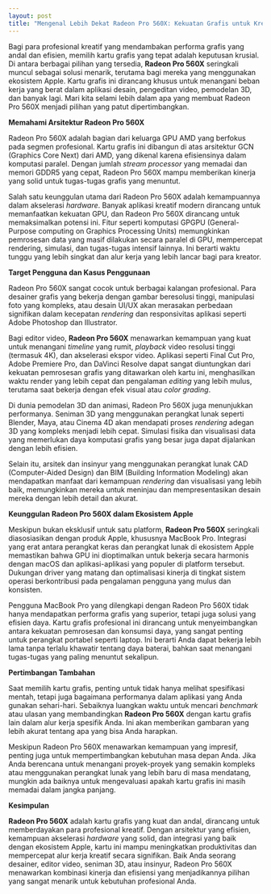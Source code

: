 ```yaml
---
layout: post
title: "Mengenal Lebih Dekat Radeon Pro 560X: Kekuatan Grafis untuk Kreator Profesional"
---
```


Bagi para profesional kreatif yang mendambakan performa grafis yang andal dan efisien, memilih kartu grafis yang tepat adalah keputusan krusial. Di antara berbagai pilihan yang tersedia, **Radeon Pro 560X** seringkali muncul sebagai solusi menarik, terutama bagi mereka yang menggunakan ekosistem Apple. Kartu grafis ini dirancang khusus untuk menangani beban kerja yang berat dalam aplikasi desain, pengeditan video, pemodelan 3D, dan banyak lagi. Mari kita selami lebih dalam apa yang membuat Radeon Pro 560X menjadi pilihan yang patut dipertimbangkan.

**Memahami Arsitektur Radeon Pro 560X**

Radeon Pro 560X adalah bagian dari keluarga GPU AMD yang berfokus pada segmen profesional. Kartu grafis ini dibangun di atas arsitektur GCN (Graphics Core Next) dari AMD, yang dikenal karena efisiensinya dalam komputasi paralel. Dengan jumlah *stream processor* yang memadai dan memori GDDR5 yang cepat, Radeon Pro 560X mampu memberikan kinerja yang solid untuk tugas-tugas grafis yang menuntut.

Salah satu keunggulan utama dari Radeon Pro 560X adalah kemampuannya dalam akselerasi *hardware*. Banyak aplikasi kreatif modern dirancang untuk memanfaatkan kekuatan GPU, dan Radeon Pro 560X dirancang untuk memaksimalkan potensi ini. Fitur seperti komputasi GPGPU (General-Purpose computing on Graphics Processing Units) memungkinkan pemrosesan data yang masif dilakukan secara paralel di GPU, mempercepat rendering, simulasi, dan tugas-tugas intensif lainnya. Ini berarti waktu tunggu yang lebih singkat dan alur kerja yang lebih lancar bagi para kreator.

**Target Pengguna dan Kasus Penggunaan**

Radeon Pro 560X sangat cocok untuk berbagai kalangan profesional. Para desainer grafis yang bekerja dengan gambar beresolusi tinggi, manipulasi foto yang kompleks, atau desain UI/UX akan merasakan perbedaan signifikan dalam kecepatan *rendering* dan responsivitas aplikasi seperti Adobe Photoshop dan Illustrator.

Bagi editor video, **Radeon Pro 560X** menawarkan kemampuan yang kuat untuk menangani *timeline* yang rumit, *playback* video resolusi tinggi (termasuk 4K), dan akselerasi ekspor video. Aplikasi seperti Final Cut Pro, Adobe Premiere Pro, dan DaVinci Resolve dapat sangat diuntungkan dari kekuatan pemrosesan grafis yang ditawarkan oleh kartu ini, menghasilkan waktu render yang lebih cepat dan pengalaman *editing* yang lebih mulus, terutama saat bekerja dengan efek visual atau *color grading*.

Di dunia pemodelan 3D dan animasi, Radeon Pro 560X juga menunjukkan performanya. Seniman 3D yang menggunakan perangkat lunak seperti Blender, Maya, atau Cinema 4D akan mendapati proses *rendering* adegan 3D yang kompleks menjadi lebih cepat. Simulasi fisika dan visualisasi data yang memerlukan daya komputasi grafis yang besar juga dapat dijalankan dengan lebih efisien.

Selain itu, arsitek dan insinyur yang menggunakan perangkat lunak CAD (Computer-Aided Design) dan BIM (Building Information Modeling) akan mendapatkan manfaat dari kemampuan *rendering* dan visualisasi yang lebih baik, memungkinkan mereka untuk meninjau dan mempresentasikan desain mereka dengan lebih detail dan akurat.

**Keunggulan Radeon Pro 560X dalam Ekosistem Apple**

Meskipun bukan eksklusif untuk satu platform, **Radeon Pro 560X** seringkali diasosiasikan dengan produk Apple, khususnya MacBook Pro. Integrasi yang erat antara perangkat keras dan perangkat lunak di ekosistem Apple memastikan bahwa GPU ini dioptimalkan untuk bekerja secara harmonis dengan macOS dan aplikasi-aplikasi yang populer di platform tersebut. Dukungan driver yang matang dan optimalisasi kinerja di tingkat sistem operasi berkontribusi pada pengalaman pengguna yang mulus dan konsisten.

Pengguna MacBook Pro yang dilengkapi dengan Radeon Pro 560X tidak hanya mendapatkan performa grafis yang superior, tetapi juga solusi yang efisien daya. Kartu grafis profesional ini dirancang untuk menyeimbangkan antara kekuatan pemrosesan dan konsumsi daya, yang sangat penting untuk perangkat portabel seperti laptop. Ini berarti Anda dapat bekerja lebih lama tanpa terlalu khawatir tentang daya baterai, bahkan saat menangani tugas-tugas yang paling menuntut sekalipun.

**Pertimbangan Tambahan**

Saat memilih kartu grafis, penting untuk tidak hanya melihat spesifikasi mentah, tetapi juga bagaimana performanya dalam aplikasi yang Anda gunakan sehari-hari. Sebaiknya luangkan waktu untuk mencari *benchmark* atau ulasan yang membandingkan **Radeon Pro 560X** dengan kartu grafis lain dalam alur kerja spesifik Anda. Ini akan memberikan gambaran yang lebih akurat tentang apa yang bisa Anda harapkan.

Meskipun Radeon Pro 560X menawarkan kemampuan yang impresif, penting juga untuk mempertimbangkan kebutuhan masa depan Anda. Jika Anda berencana untuk menangani proyek-proyek yang semakin kompleks atau menggunakan perangkat lunak yang lebih baru di masa mendatang, mungkin ada baiknya untuk mengevaluasi apakah kartu grafis ini masih memadai dalam jangka panjang.

**Kesimpulan**

**Radeon Pro 560X** adalah kartu grafis yang kuat dan andal, dirancang untuk memberdayakan para profesional kreatif. Dengan arsitektur yang efisien, kemampuan akselerasi *hardware* yang solid, dan integrasi yang baik dengan ekosistem Apple, kartu ini mampu meningkatkan produktivitas dan mempercepat alur kerja kreatif secara signifikan. Baik Anda seorang desainer, editor video, seniman 3D, atau insinyur, Radeon Pro 560X menawarkan kombinasi kinerja dan efisiensi yang menjadikannya pilihan yang sangat menarik untuk kebutuhan profesional Anda.
